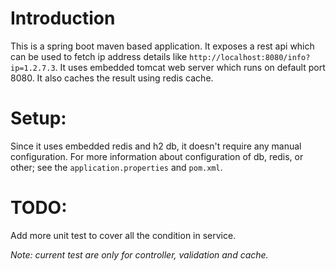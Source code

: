 # Introduction
This is a spring boot maven based application. It exposes a rest api which can be used to fetch ip address details like 
```http://localhost:8080/info?ip=1.2.7.3```. 
It uses embedded tomcat web server which runs on default port 8080. It also caches the result using redis cache.

# Setup:
 Since it uses embedded redis and h2 db, it doesn't require any manual configuration. For more information about configuration of db, redis, or other;
 see the ```application.properties``` and ```pom.xml```. 
 
# TODO:
  Add more unit test to cover all the condition in service.

  *Note: current test are only for controller, validation and cache.*